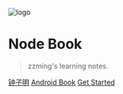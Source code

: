 ![logo](https://img.upyun.zzming.cn/icon/nodebook.svg)

# **Node Book**

> zzming's learning notes.

[钟子明](https://www.zzming.cn)
[Android Book](https://android.book.zzming.cn)
[Get Started](#get_started)

<!-- ![](media/海贼王.jpeg) -->

<!-- ![color](#f0f0f0) -->